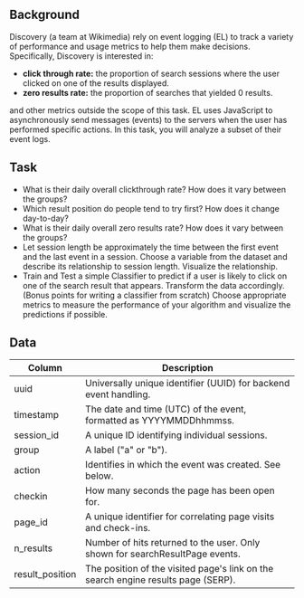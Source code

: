 ## Background

Discovery (a team at Wikimedia) rely on event logging (EL) to track a variety of performance and usage metrics to help them make decisions. Specifically, Discovery is interested in:
* **click through rate:** the proportion of search sessions where the user clicked on one of the results displayed.
* **zero results rate:** the proportion of searches that yielded 0 results.

and other metrics outside the scope of this task. EL uses JavaScript to asynchronously send messages (events) to the servers when the user has performed specific actions. In this task, you will analyze a subset of their event logs.

## Task
* What is their daily overall clickthrough rate? How does it vary between the groups?
* Which result position do people tend to try first? How does it change day-to-day?
* What is their daily overall zero results rate? How does it vary between the groups?
* Let session length be approximately the time between the first event and the last event in a session. Choose a variable from the dataset and describe its relationship to session length. Visualize the relationship.
* Train and Test a simple Classifier to predict if a user is likely to click on one of the search result that appears. Transform the data accordingly. (Bonus points for writing a classifier from scratch) Choose appropriate metrics to measure the performance of your algorithm and visualize the predictions if possible.

## Data
| Column        |  Description  |
| ------------- |  ------------- |
| uuid  | Universally unique identifier (UUID) for backend event handling.  |
| timestamp  |The date and time (UTC) of the event, formatted as YYYYMMDDhhmmss.|
| session_id  |A unique ID identifying individual sessions.|
| group  |A label ("a" or "b").|
| action  |Identifies in which the event was created. See below.|
| checkin  |How many seconds the page has been open for.|
| page_id  |A unique identifier for correlating page visits and check-ins.|
| n_results  |Number of hits returned to the user. Only shown for searchResultPage events.|
| result_position  |The position of the visited page's link on the search engine results page (SERP).|
